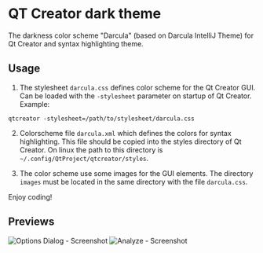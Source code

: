 QT Creator dark theme
=====================

The darkness color scheme "Darcula" (based on Darcula IntelliJ Theme) for Qt Creator and syntax highlighting theme. 

Usage
-----

1. The stylesheet `darcula.css` defines color scheme for the Qt Creator GUI.  
Can be loaded with the `-stylesheet` parameter on startup of Qt Creator.  
  Example:
  ```
  qtcreator -stylesheet=/path/to/stylesheet/darcula.css
  ```
  
2. Colorscheme file `darcula.xml` which defines the colors for syntax highlighting. This file should be copied into the styles directory of Qt Creator.
On linux the path to this directory is `~/.config/QtProject/qtcreator/styles`.

3. The color scheme use some images for the GUI elements. The directory `images` must be located in the same directory with the file `darcula.css`.


Enjoy coding!

Previews
--------
![Options Dialog - Screenshot](http://webstyle.od.ua/test/qt-creator-darcula/previews/screen1.png)
![Analyze - Screenshot](http://webstyle.od.ua/test/qt-creator-darcula/previews/screen2.png)
